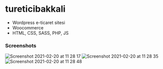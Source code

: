 # tureticibakkali

- Wordpress e-ticaret sitesi
- Woocommerce 
- HTML, CSS, SASS, PHP, JS


### Screenshots



![Screenshot 2021-02-20 at 11 28 17](https://user-images.githubusercontent.com/47864126/108589608-305f1080-7370-11eb-9385-bd0643230e74.png)
![Screenshot 2021-02-20 at 11 28 35](https://user-images.githubusercontent.com/47864126/108589611-335a0100-7370-11eb-9f17-84bdfd95032b.png)
![Screenshot 2021-02-20 at 11 28 48](https://user-images.githubusercontent.com/47864126/108589619-37861e80-7370-11eb-94e1-635dca37c2b5.png)

